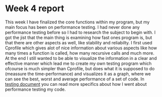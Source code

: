 # Week 4 report

This week I have finalized the core functions within my program, but my main focus has been on performance testing. I had never done any performance testing before so I had to research the subject to begin with. I got the jist that the main thing is examining how fast ones program is, but that there are other aspects as well, like  stability and reliabilty. I first used Cprofile which gives alot of nice information about various aspects like how many times a function is called, how many recursive calls and much more. At the end I still wanted to be able to visualize the information in a clear and effective manner which lead me to create my own testing program which ofcourse is much simpler than Cprofile, but does what it is supposed to do (meassure the time-performance) and visualizes it as a graph, where we can see the best, worst and average performance of a set of code. In [testing document](./testing_document.md) you can read more specifics about how I went about performance testing my code. 
